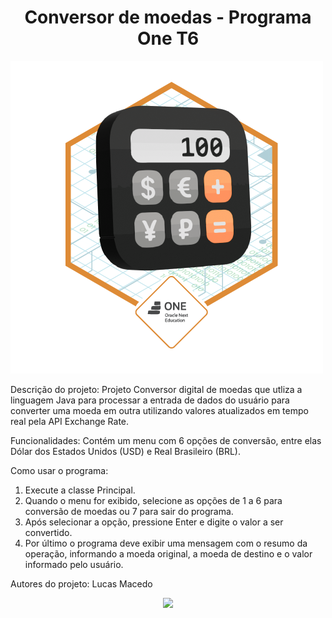 <h1 align="center"> Conversor de moedas - Programa One T6 </h1>

![Badge_Conversor_de_Moedas](https://github.com/lucas-smacedo/Conversor-de-moedas/blob/master/Badge-Conversor.png)


Descrição do projeto:
Projeto Conversor digital de moedas que utliza a linguagem Java para processar a entrada de dados do usuário para converter uma moeda em outra utilizando valores atualizados em tempo real pela API Exchange Rate.

Funcionalidades:
Contém um menu com 6 opções de conversão, entre elas Dólar dos Estados Unidos (USD) e Real Brasileiro (BRL).

Como usar o programa:
1. Execute a classe Principal.
2. Quando o menu for exibido, selecione as opções de 1 a 6 para conversão de moedas ou 7 para sair do programa.
3. Após selecionar a opção, pressione Enter e digite o valor a ser convertido.
4. Por último o programa deve exibir uma mensagem com o resumo da operação, informando a moeda original, a moeda de destino e o valor informado pelo usuário.

Autores do projeto:
Lucas Macedo

<p align="center">
<img loading="lazy" src="http://img.shields.io/static/v1?label=STATUS&message=EM%20DESENVOLVIMENTO&color=GREEN&style=for-the-badge"/>
</p>
